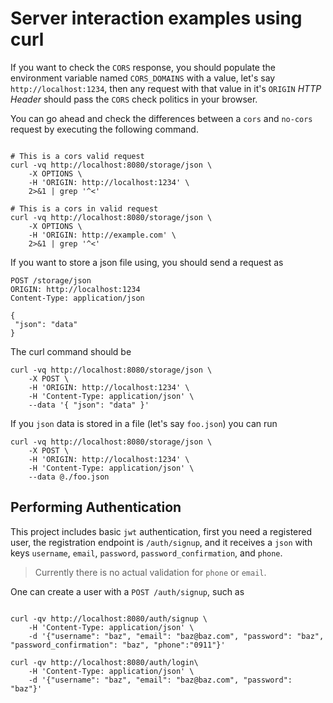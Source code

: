 # Server interaction examples using curl

If you want to check the `CORS` response, you should populate the environment variable named `CORS_DOMAINS` with a value, let's say `http://localhost:1234`, then any request with that value in it's `ORIGIN` _HTTP Header_ should pass the `CORS` check politics in your browser.

You can go ahead and check the differences between a `cors` and `no-cors` request by executing the following command.

```

# This is a cors valid request
curl -vq http://localhost:8080/storage/json \
    -X OPTIONS \
    -H 'ORIGIN: http://localhost:1234' \
    2>&1 | grep '^<'

# This is a cors in valid request
curl -vq http://localhost:8080/storage/json \
    -X OPTIONS \
    -H 'ORIGIN: http://example.com' \
    2>&1 | grep '^<'
```

If you want to store a json file using, you should send a request as

```
POST /storage/json
ORIGIN: http://localhost:1234
Content-Type: application/json

{
 "json": "data"
}
```

The curl command should be

```
curl -vq http://localhost:8080/storage/json \
    -X POST \
    -H 'ORIGIN: http://localhost:1234' \
    -H 'Content-Type: application/json' \
    --data '{ "json": "data" }'
```

If you `json` data is stored in a file (let's say `foo.json`) you can run


```
curl -vq http://localhost:8080/storage/json \
    -X POST \
    -H 'ORIGIN: http://localhost:1234' \
    -H 'Content-Type: application/json' \
    --data @./foo.json
```

## Performing Authentication

This project includes basic `jwt` authentication, first you need a registered user,
the registration endpoint is `/auth/signup`, and it receives a `json` with keys
`username`, `email`, `password`, `password_confirmation`, and `phone`.

> Currently there is no actual validation for `phone` or `email`.

One can create a user with a `POST /auth/signup`, such as 


```

curl -qv http://localhost:8080/auth/signup \
    -H 'Content-Type: application/json' \
    -d '{"username": "baz", "email": "baz@baz.com", "password": "baz", "password_confirmation": "baz", "phone":"0911"}'

curl -qv http://localhost:8080/auth/login\
    -H 'Content-Type: application/json' \
    -d '{"username": "baz", "email": "baz@baz.com", "password": "baz"}'

```
